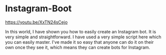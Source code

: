 # Instagram-Boot

https://youtu.be/XxTN24sCejo

In this world, I have shown you how to easily create an Instagram bot. It is very simple and straightforward. I have used a very simple script here which you can easily master. I've made it so easy that anyone can do it on their own once they see it, which means they can create bots for Instagram.
